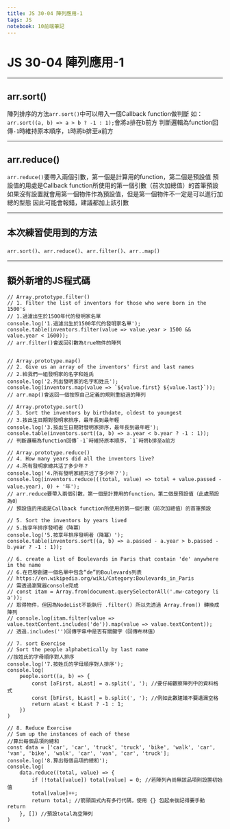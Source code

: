 ```yaml
---
title: JS 30-04 陣列應用-1
tags: JS
notebook: 10前端筆記
---
```


# JS 30-04 陣列應用-1

---

## arr.sort()
陣列排序的方法`arr.sort()`中可以帶入一個Callback function做判斷
如：`arr.sort((a, b) => a > b ? -1 : 1);`會將a排在b前方
判斷邏輯為function回傳`-1`時維持原本順序，`1`時將b排至a前方

---

## arr.reduce()
`arr.reduce()`要帶入兩個引數，第一個是計算用的function，第二個是預設值
預設值的用處是Callback function所使用的第一個引數（前次加總值）的首筆預設
如果沒有設置就會用第一個物件作為預設值，但是第一個物件不一定是可以進行加總的型態
因此可能會報錯，建議都加上該引數

---

## 本次練習使用到的方法
`arr.sort()`、`arr.reduce()`、`arr.filter()`、`arr..map()`

---
## 額外新增的JS程式碼
```JS
// Array.prototype.filter()
// 1. Filter the list of inventors for those who were born in the 1500's
// 1.過濾出生於1500年代的發明家名單
console.log('1.過濾出生於1500年代的發明家名單');
console.table(inventors.filter(value => value.year > 1500 && value.year < 1600));
// arr.filter()會返回引數為true物件的陣列


// Array.prototype.map()
// 2. Give us an array of the inventors' first and last names
// 2.給我們一組發明家的名字和姓氏
console.log('2.列出發明家的名字和姓氏');
console.log(inventors.map(value => `${value.first} ${value.last}`));
// arr.map()會返回一個按照自己定義的規則重組過的陣列

// Array.prototype.sort()
// 3. Sort the inventors by birthdate, oldest to youngest
// 3.按出生日期對發明家排序，最年長到最年輕
console.log('3.按出生日期對發明家排序，最年長到最年輕');
console.table(inventors.sort((a, b) => a.year < b.year ? -1 : 1));
// 判斷邏輯為function回傳`-1`時維持原本順序，`1`時將b排至a前方

// Array.prototype.reduce()
// 4. How many years did all the inventors live?
// 4.所有發明家總共活了多少年？
console.log('4.所有發明家總共活了多少年？');
console.log(inventors.reduce(((total, value) => total + value.passed - value.year), 0) + '年');
// arr.reduce要帶入兩個引數，第一個是計算用的function，第二個是預設值（此處預設為0）
// 預設值的用處是Callback function所使用的第一個引數（前次加總值）的首筆預設

// 5. Sort the inventors by years lived
// 5.按享年排序發明者（降冪）
console.log('5.按享年排序發明者（降冪）');
console.table(inventors.sort((a, b) => a.passed - a.year > b.passed - b.year ? -1 : 1));

// 6. create a list of Boulevards in Paris that contain 'de' anywhere in the name
// 6.在巴黎創建一個名單中包含“de”的Boulevards列表
// https://en.wikipedia.org/wiki/Category:Boulevards_in_Paris
// 需透過瀏覽器console完成
// const itam = Array.from(document.querySelectorAll('.mw-category li a'));
// 取得物件，但因為NodeList不能執行 .filter() 所以先透過 Array.from() 轉換成陣列
// console.log(itam.filter(value => value.textContent.includes('de')).map(value => value.textContent));
// 透過.includes('')回傳字串中是否有關鍵字（回傳布林值）

// 7. sort Exercise
// Sort the people alphabetically by last name
//按姓氏的字母順序對人排序
console.log('7.按姓氏的字母順序對人排序');
console.log(
    people.sort((a, b) => {
        const [aFirst, aLast] = a.split(', '); //要仔細觀察陣列中的資料格式
        const [bFirst, bLast] = b.split(', '); //例如此數建議不要遺漏空格
        return aLast < bLast ? -1 : 1;
    })
)

// 8. Reduce Exercise
// Sum up the instances of each of these
//算出每個品項的總和
const data = ['car', 'car', 'truck', 'truck', 'bike', 'walk', 'car', 'van', 'bike', 'walk', 'car', 'van', 'car', 'truck'];
console.log('8.算出每個品項的總和');
console.log(
    data.reduce((total, value) => {
        if (!total[value]) total[value] = 0; //若陣列內尚無該品項則設置初始值
        total[value]++;
        return total; //箭頭函式內有多行代碼，使用 {} 包起來後記得要手動return
    }, []) //預設total為空陣列
)
```